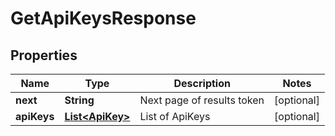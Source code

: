 

# GetApiKeysResponse


## Properties

| Name | Type | Description | Notes |
|------------ | ------------- | ------------- | -------------|
|**next** | **String** | Next page of results token |  [optional] |
|**apiKeys** | [**List&lt;ApiKey&gt;**](ApiKey.md) | List of ApiKeys |  [optional] |



